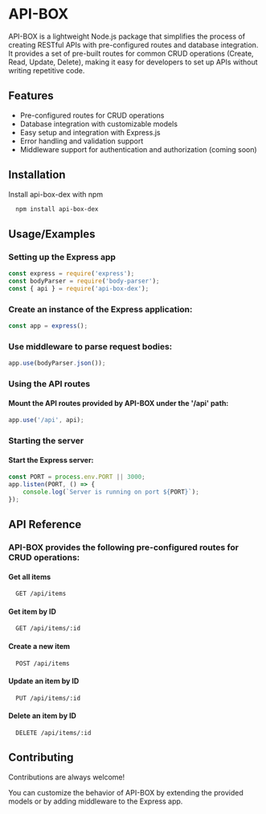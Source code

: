 
# API-BOX

API-BOX is a lightweight Node.js package that simplifies the process of creating RESTful APIs with pre-configured routes and database integration. It provides a set of pre-built routes for common CRUD operations (Create, Read, Update, Delete), making it easy for developers to set up APIs without writing repetitive code.


## Features

- Pre-configured routes for CRUD operations
- Database integration with customizable models
- Easy setup and integration with Express.js
- Error handling and validation support
- Middleware support for authentication and authorization (coming soon)


## Installation

Install api-box-dex with npm

```bash
  npm install api-box-dex
```
    
## Usage/Examples

### Setting up the Express app

```javascript
const express = require('express');
const bodyParser = require('body-parser');
const { api } = require('api-box-dex');
```

### Create an instance of the Express application:

```javascript
const app = express();
```

### Use middleware to parse request bodies:

```javascript
app.use(bodyParser.json());
```

### Using the API routes
#### Mount the API routes provided by API-BOX under the '/api' path:

```javascript
app.use('/api', api);
```

### Starting the server
#### Start the Express server:

```javascript
const PORT = process.env.PORT || 3000;
app.listen(PORT, () => {
    console.log(`Server is running on port ${PORT}`);
});
```


## API Reference

### API-BOX provides the following pre-configured routes for CRUD operations:

#### Get all items

```http
  GET /api/items
```

#### Get item by ID

```http
  GET /api/items/:id
```

#### Create a new item

```http
  POST /api/items
```

#### Update an item by ID

```http
  PUT /api/items/:id
```

#### Delete an item by ID

```http
  DELETE /api/items/:id
```




## Contributing

Contributions are always welcome!

You can customize the behavior of API-BOX by extending the provided models or by adding middleware to the Express app.


